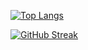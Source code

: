[![Top Langs](https://github-readme-stats.vercel.app/api/top-langs/?username=psiblvdegod&layout=compact&theme=dark&card_width=200)](https://github.com/psiblvdegod)

[![GitHub Streak](https://streak-stats.demolab.com?user=psiblvdegod&layout=compact&theme=dark&card_width=200)](https://git.io/streak-stats)
